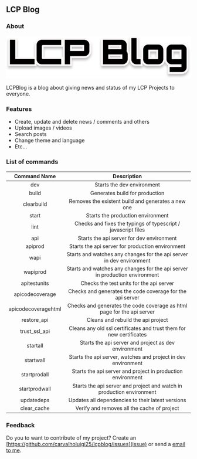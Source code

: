 ## LCP Blog

### About

![LCP Blog Logo](https://github.com/carvalholuigi25/lcpblog/blob/main/public/images/logos/logo.svg)

LCPBlog is a blog about giving news and status of my LCP Projects to everyone.

### Features

- Create, update and delete news / comments and others
- Upload images / videos
- Search posts
- Change theme and language
- Etc...

### List of commands

|     Command Name         |      Description      |
|     :---:                |      :---:      | 
|     dev                  |      Starts the dev environment      |
|     build                |      Generates build for production      |
|     clearbuild           |      Removes the existent build and generates a new one      |
|     start                |      Starts the production environment      |
|     lint                 |      Checks and fixes the typings of typescript / javascript files      |
|     api                  |      Starts the api server for dev environment      |
|     apiprod              |      Starts the api server for production environment      |
|     wapi                 |      Starts and watches any changes for the api server in dev environment      |
|     wapiprod             |      Starts and watches any changes for the api server in production environment      |
|     apitestunits         |      Checks the test units for the api server      |
|     apicodecoverage      |      Checks and generates the code coverage for the api server      |
|     apicodecoveragehtml  |      Checks and generates the code coverage as html page for the api server      |
|     restore_api          |      Cleans and rebuild the api project      |
|     trust_ssl_api        |      Cleans any old ssl certificates and trust them for new certificates      |
|     startall             |      Starts the api server and project as dev environment      |
|     startwall            |      Starts the api server, watches and project in dev environment      |
|     startprodall         |      Starts the api server and project in production environment      |
|     startprodwall        |      Starts the api server and project and watch in production environment      |
|     updatedeps           |      Updates all dependencies to their latest versions      |
|     clear_cache          |      Verify and removes all the cache of project      |

### Feedback

Do you to want to contribute of my project? 
Create an [https://github.com/carvalholuigi25/lcpblog/issues](issue) or send a [email to me](mailto:luiscarvalho239@gmail.com).
